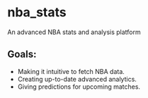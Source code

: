 # nba_stats
An advanced NBA stats and analysis platform

## Goals:
- Making it intuitive to fetch NBA data.
- Creating up-to-date advanced analytics.
- Giving predictions for upcoming matches.
